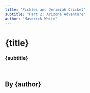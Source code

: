 ```yaml
---
title: "Pickles and Jerimiah Cricket"
subtitle: "Part 2: Arizona Adventure"
author: "Maverick White"
---
```





  

<!-- svelte-ignore a11y-missing-attribute -->
# {title}
### {subtitle} 

<br/>

## By {author}





